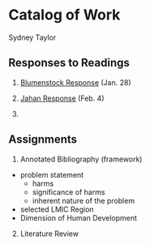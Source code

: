 # Catalog of Work

Sydney Taylor 

## Responses to Readings 

1. [Blumenstock Response](https://github.com/sydneytaylr/workshop1/blob/master/blumenstock.md) (Jan. 28) 

2. [Jahan Response](https://sydneytaylr.github.io/workshop1/jahanresponse.md) (Feb. 4) 

1. 

## Assignments 

1. Annotated Bibliography (framework) 
  - problem statement 
    - harms
    - significance of harms 
    - inherent nature of the problem 
  - selected LMIC Region 
  - Dimension of Human Development 

2. Literature Review 
